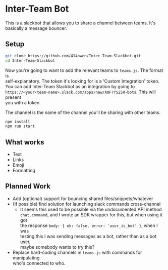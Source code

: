 # Inter-Team Bot

This is a slackbot that allows you to share a channel between teams. It's  
basically a message bouncer.

## Setup

```bash
git clone https://github.com/414owen/Inter-Team-Slackbot.git
cd Inter-Team-Slackbot
```

Now you're going to want to add the relevant teams to `teams.js`. The format is  
self-explanatory. The token it's looking for is a 'Custom Integration' token.  
You can add Inter-Team Slackbot as an integration by going to  
`https://<your-team-name>.slack.com/apps/new/A0F7YS25R-bots`. This will present  
you with a token.

The channel is the name of the channel you'll be sharing with other teams.

```bash
npm install
npm run start
```

## What works

* Text
* Links
* Emoji
* Formatting

## Planned Work

* Add (optional) support for bouncing shared files/snippets/whatever  
* (If possible) find solution for launching slack commands cross-channel  
  * It seems this used to be possible via the undocumented API method  
	`chat.command`, and I wrote an SDK wrapper for this, but when using it got  
	the response `body: { ok: false, error: 'user_is_bot' }`, when I was  
	testing this I was sending messages as a bot, rather than as a bot user,  
	maybe somebody wants to try this? 
* Replace hard-coding channels in `teams.js` with commands for manipulating  
  who's connected to who.
